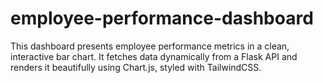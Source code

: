 # employee-performance-dashboard
This dashboard presents employee performance metrics in a clean, interactive bar chart. It fetches data dynamically from a Flask API and renders it beautifully using Chart.js, styled with TailwindCSS.
